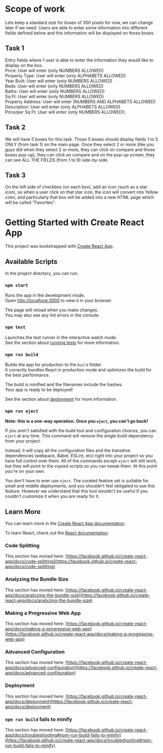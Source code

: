 # Scope of work
Lets keep a standard size for boxes of 300 pixels for now, we can change later if we need.
Users are able to enter some information into different fields defined below and this information will be displayed on those boxes. 

## Task 1
Entry fields where 1 user is able to enter the information they would like to display on the box.\
Price: User will enter (only NUMBERS ALLOWED)\
Property Type: User will enter  (only ALPHABETS ALLOWED)\
Year Built: User will enter  (only NUMBERS ALLOWED)\
Beds: User will enter  (only NUMBERS ALLOWED)\
Baths: User will enter  (only NUMBERS ALLOWED)\
Sq Ft: User will enter  (only NUMBERS ALLOWED)\
Property Address:  User will enter  (NUMBERS AND ALPHABETS ALLOWED)\
Description:  User will enter  (only ALPHABETS ALLOWED)\
Price/per Sq Ft: User will enter  (only NUMBERS ALLOWED)\

## Task 2
We will have 5 boxes for this task. Those 5 boxes should display fields 1 to 5 ONLY (from task 1) on the main page.
Once they select 2 or more (like you guys did when they select 2 or more, they can click on compare and those boxes pop-up),
they can click on compare and on the pop-up screen, they can see ALL THE FIELDS (from 1 to 9) side-by-side.

## Task 3
On the left side of checkbox (on each box), add an icon (such as a star icon), so when a user click on that star icon,
the icon will convert into Yellow color, and particularly that box will be added into a new HTML page which will be called "Favorites". 

# Getting Started with Create React App

This project was bootstrapped with [Create React App](https://github.com/facebook/create-react-app).

## Available Scripts

In the project directory, you can run:

### `npm start`

Runs the app in the development mode.\
Open [http://localhost:3000](http://localhost:3000) to view it in your browser.

The page will reload when you make changes.\
You may also see any lint errors in the console.

### `npm test`

Launches the test runner in the interactive watch mode.\
See the section about [running tests](https://facebook.github.io/create-react-app/docs/running-tests) for more information.

### `npm run build`

Builds the app for production to the `build` folder.\
It correctly bundles React in production mode and optimizes the build for the best performance.

The build is minified and the filenames include the hashes.\
Your app is ready to be deployed!

See the section about [deployment](https://facebook.github.io/create-react-app/docs/deployment) for more information.

### `npm run eject`

**Note: this is a one-way operation. Once you `eject`, you can't go back!**

If you aren't satisfied with the build tool and configuration choices, you can `eject` at any time. This command will remove the single build dependency from your project.

Instead, it will copy all the configuration files and the transitive dependencies (webpack, Babel, ESLint, etc) right into your project so you have full control over them. All of the commands except `eject` will still work, but they will point to the copied scripts so you can tweak them. At this point you're on your own.

You don't have to ever use `eject`. The curated feature set is suitable for small and middle deployments, and you shouldn't feel obligated to use this feature. However we understand that this tool wouldn't be useful if you couldn't customize it when you are ready for it.

## Learn More

You can learn more in the [Create React App documentation](https://facebook.github.io/create-react-app/docs/getting-started).

To learn React, check out the [React documentation](https://reactjs.org/).

### Code Splitting

This section has moved here: [https://facebook.github.io/create-react-app/docs/code-splitting](https://facebook.github.io/create-react-app/docs/code-splitting)

### Analyzing the Bundle Size

This section has moved here: [https://facebook.github.io/create-react-app/docs/analyzing-the-bundle-size](https://facebook.github.io/create-react-app/docs/analyzing-the-bundle-size)

### Making a Progressive Web App

This section has moved here: [https://facebook.github.io/create-react-app/docs/making-a-progressive-web-app](https://facebook.github.io/create-react-app/docs/making-a-progressive-web-app)

### Advanced Configuration

This section has moved here: [https://facebook.github.io/create-react-app/docs/advanced-configuration](https://facebook.github.io/create-react-app/docs/advanced-configuration)

### Deployment

This section has moved here: [https://facebook.github.io/create-react-app/docs/deployment](https://facebook.github.io/create-react-app/docs/deployment)

### `npm run build` fails to minify

This section has moved here: [https://facebook.github.io/create-react-app/docs/troubleshooting#npm-run-build-fails-to-minify](https://facebook.github.io/create-react-app/docs/troubleshooting#npm-run-build-fails-to-minify)
